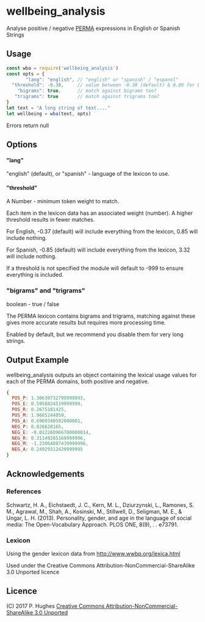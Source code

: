 # wellbeing_analysis

Analyse positive / negative [PERMA](https://en.wikipedia.org/wiki/Martin_Seligman#PERMA) expressions in English or Spanish Strings

## Usage
```Javascript
const wba = require('wellbeing_analysis')
const opts = {
       "lang": "english", // "english" or "spanish" / "espanol"
  "threshold": -0.38,     // value between -0.38 (default) & 0.86 for English, and -0.86 (default) & 3.35 for Spanish
    "bigrams": true,      // match against bigrams too?
   "trigrams": true       // match against trigrams too?
}
let text = "A long string of text...."
let wellbeing = wba(text, opts)
```

Errors return null

## Options
#### "lang"
"english" (default), or "spanish" - language of the lexicon to use.

#### "threshold"
A Number - minimum token weight to match.

Each item in the lexicon data has an associated weight (number). A higher threshold results in fewer matches.

For English, -0.37 (default) will include everything from the lexicon, 0.85 will include nothing.

For Spanish, -0.85 (default) will include everything from the lexicon, 3.32 will include nothing.

If a threshold is not specified the module will default to -999 to ensure everything is included.

### "bigrams" and "trigrams"
boolean - true / false

The PERMA lexicon contains bigrams and trigrams, matching against these gives more accurate results but requires more processing time.

Enabled by default, but we recommend you disable them for very long strings.

## Output Example
wellbeing_analysis outputs an object containing the lexical usage values for each of the PERMA domains, both positive and negative.

```Javascript
{
  POS_P: 1.30630732799999993,
  POS_E: 0.5958824519999999,
  POS_R: 0.2675181425,
  POS_M: 1.9665244059,
  POS_A: 0.6969340592000001,
  NEG_P: 0.826628165,
  NEG_E: -0.012260966700000014,
  NEG_R: 0.31149285169999996,
  NEG_M: -1.23064807439999996,
  NEG_A: 0.24929312429999995
}
```

## Acknowledgements

### References
Schwartz, H. A., Eichstaedt, J. C., Kern, M. L., Dziurzynski, L., Ramones, S. M., Agrawal, M., Shah, A., Kosinski, M., Stillwell, D., Seligman, M. E., & Ungar, L. H. (2013). Personality, gender, and age in the language of social media: The Open-Vocabulary Approach. PLOS ONE, 8(9), . . e73791.

### Lexicon
Using the gender lexicon data from http://www.wwbp.org/lexica.html

Used under the Creative Commons Attribution-NonCommercial-ShareAlike 3.0 Unported licence

## Licence
(C) 2017 P. Hughes
[Creative Commons Attribution-NonCommercial-ShareAlike 3.0 Unported](http://creativecommons.org/licenses/by-nc-sa/3.0/)
